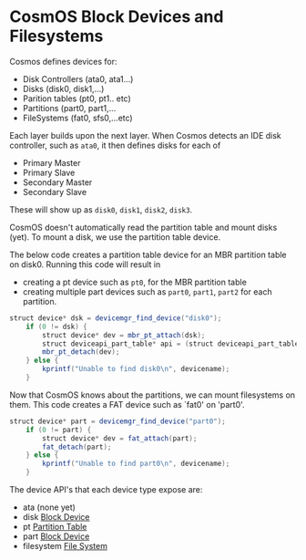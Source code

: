 
# CosmOS Block Devices and Filesystems

Cosmos defines devices for:

* Disk Controllers (ata0, ata1...)
* Disks (disk0, disk1,...)
* Parition tables (pt0, pt1.. etc)
* Partitions (part0, part1,...
* FileSystems (fat0, sfs0,...etc)

Each layer builds upon the next layer. When Cosmos detects an IDE disk controller, such as `ata0`, it then defines disks for each of

* Primary Master
* Primary Slave
* Secondary Master
* Secondary Slave

These will show up as `disk0`, `disk1`, `disk2`, `disk3`.

CosmOS doesn't automatically read the partition table and mount disks (yet).  To mount a disk, we use the partition table device. 

The below code creates a partition table device for an MBR partition table on disk0. Running this code will result in

* creating a pt device such as `pt0`, for the MBR partition table
* creating multiple part devices such as `part0`, `part1`, `part2` for each partition.

```java
struct device* dsk = devicemgr_find_device("disk0");
	if (0 != dsk) {
    	struct device* dev = mbr_pt_attach(dsk);
    	struct deviceapi_part_table* api = (struct deviceapi_part_table*)dev->api;
		mbr_pt_detach(dev);
    } else {
        kprintf("Unable to find disk0\n", devicename);
    }
```

Now that CosmOS knows about the partitions, we can mount filesystems on them.  This code creates a FAT device such as `fat0' on 'part0'.


```java
struct device* part = devicemgr_find_device("part0");
	if (0 != part) {
        struct device* dev = fat_attach(part);
        fat_detach(part);
    } else {
        kprintf("Unable to find part0\n", devicename);
    }
```

The device API's that each device type expose are:

* ata (none yet)
* disk [Block Device](https://github.com/teverett/CosmOS/blob/fat/kernel/sys/deviceapi/deviceapi_block.h)
* pt [Partition Table](https://github.com/teverett/CosmOS/blob/fat/kernel/sys/deviceapi/deviceapi_part_table.h)
* part [Block Device](https://github.com/teverett/CosmOS/blob/fat/kernel/sys/deviceapi/deviceapi_block.h)
* filesystem [File System](https://github.com/teverett/CosmOS/blob/fat/kernel/sys/deviceapi/deviceapi_filesystem.h)


